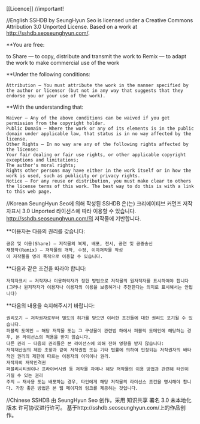 [[Licence]] //important!

//English
SSHDB by SeungHyun Seo is licensed under a Creative Commons Attribution 3.0 Unported License. Based on a work at http://sshdb.seoseunghyun.com/.

**You are free:

  to Share — to copy, distribute and transmit the work
	to Remix — to adapt the work
	to make commercial use of the work
	
**Under the following conditions:

	Attribution — You must attribute the work in the manner specified by the author or licensor (but not in any way that suggests that they endorse you or your use of the work).
	
**With the understanding that:

	Waiver — Any of the above conditions can be waived if you get permission from the copyright holder.
	Public Domain — Where the work or any of its elements is in the public domain under applicable law, that status is in no way affected by the license.
	Other Rights — In no way are any of the following rights affected by the license:
	Your fair dealing or fair use rights, or other applicable copyright exceptions and limitations;
	The author's moral rights;
	Rights other persons may have either in the work itself or in how the work is used, such as publicity or privacy rights.
	Notice — For any reuse or distribution, you must make clear to others the license terms of this work. The best way to do this is with a link to this web page.
	
	
	
	
//Korean
SeungHyun Seo에 의해 작성된 SSHDB 은(는) 크리에이티브 커먼즈 저작자표시 3.0 Unported 라이선스에 따라 이용할 수 있습니다. http://sshdb.seoseunghyun.com/의 저작물에 기반합니다.

**이용자는 다음의 권리를 갖습니다:

	공유 및 이용(Share) — 저작물의 복제, 배포, 전시, 공연 및 공중송신
	재창작(Remix) — 저작물의 개작, 수정, 이차저작물 작성
	이 저작물을 영리 목적으로 이용할 수 있습니다.
	
**다음과 같은 조건을 따라야 합니다:

	저작자표시 — 저작자나 이용허락자가 정한 방법으로 저작물의 원저작자를 표시하여야 합니다(그러나 원저작자가 이용자나 이용자의 이용을 보증하거나 추천한다는 의미로 표시해서는 안됩니다)

**다음의 내용을 숙지해주시기 바랍니다:

	권리포기 — 저작권자로부터 별도의 허가를 받으면 이러한 조건들에 대한 권리도 포기될 수 있습니다.
	퍼블릭 도메인 — 해당 저작물 또는 그 구성물이 관련법 하에서 퍼블릭 도메인에 해당하는 경우, 본 라이선스의 적용을 받지 않습니다.
	다른 권리 — 다음의 권리들은 본 라이선스에 의해 전혀 영향을 받지 않습니다:
	저작재산권의 제한 조항과 같이 저작권법 또는 기타 법률에 의하여 인정되는 저작권자의 배타적인 권리의 제한에 따르는 이용자의 이익이나 권리.
	저작자의 저작인격권
	퍼블리시티권이나 프라이버시권 등 저작물 자체나 해당 저작물의 이용 방법과 관련해 타인이 가질 수 있는 권리
	주의 — 재사용 또는 배포하는 경우, 타인에게 해당 저작물의 라이선스 조건을 명시해야 합니다. 가장 좋은 방법은 본 웹 페이지의 링크를 제공하는 것입니다.


//Chinese
SSHDB 由 SeungHyun Seo 创作，采用 知识共享 署名 3.0 未本地化版本 许可协议进行许可。
基于http://sshdb.seoseunghyun.com/上的作品创作。
